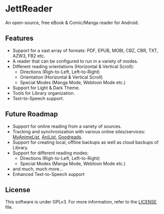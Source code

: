 # JettReader
An open-source, free eBook &amp; Comic/Manga reader for Android.

## Features
- Support for a vast array of formats: PDF, EPUB, MOBI, CBZ, CBR, TXT, AZW3, FB2 etc.
- A reader that can be configured to run in a variety of modes.
- Different reading orientations (Horizontal & Vertical Scroll):
    - Directions (Righ-to-Left, Left-to-Right)
    - Orientation (Horizontal & Vertical Scroll)
    - Special Modes (Manga Mode, Webtoon Mode etc.)
- Support for Light & Dark Theme.
- Tools for Library organization.
- Text-to-Speech support.

## Future Roadmap
- Support for online reading from a variety of sources.
- Tracking and synchronization with various online sites/services: [MyAnimeList](https://myanimelist.net/), [AniList](https://anilist.co/), [Goodreads](https://www.goodreads.com/).
- Support for creating local, offline backups as well as cloud backups of Library.
- Support for different reading modes:
    - Directions (Righ-to-Left, Left-to-Right)
    - Special Modes (Manga Mode, Webtoon Mode etc.)
- and much, much more...
- Enhanced Text-to-Speech support

## License
This software is under GPLv3. For more information, refer to the [LICENSE](https://github.com/manast95/JettReader_v2/blob/master/LICENSE) file.
